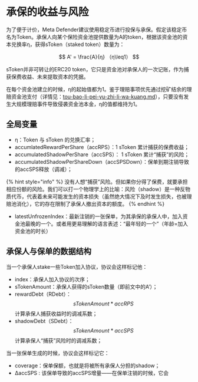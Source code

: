 # 承保的收益与风险

为了便于计价，Meta Defender建议使用稳定币进行投保与承保。假定该稳定币名为Token。承保人向某个保险资金池提供数量为A的token，根据该资金池的资本兑换率η，获得sToken（staked token）数量为：

$$
A' = \frac{A}{η} （η\leq1）
$$

sToken并非可转让的ERC20 token，​它只是资金池对承保人的一次记账，作为捕获保费收益、未来提取资本的凭据。

在每个资金池建立的时候，η的起始值都为1。鉴于理赔事项优先通过挖矿结余的理赔资金池支付（详情见：[tou-bao-li-pei-yu-zhi-li-wa-kuang.md](../xiang-mu-jia-gou/tou-bao-li-pei-yu-zhi-li-wa-kuang.md "mention")），只要没有发生大规模理赔事件导致侵袭资金池本金，η的值都维持为1。

## 全局变量

* η：Token 与 sToken 的兑换汇率；
* accumlatedRewardPerShare（accRPS）：1 sToken 累计捕获的保费收益；
* accumulatedShadowPerShare（accSPS）： 1 sToken 累计“捕获”的风险；
* accumulatedShadowPerShareDown（accSPSDown）：保单到期注销导致的accSPS释放（调减）；

{% hint style="info" %}
没有人想“捕获”风险。但如果你分得了保费，就要承担相应份额的风险。我们可以打一个物理学上的比喻：风险（shadow）是一种反物质代币，代表着未来可能发生的资本损失（虽然绝大情况下及时发生损失，也被理赔池消化），它的存在限制了承保人撤出资本的额度。
{% endhint %}

* latestUnfrozenIndex：最新注销的一张保单，为其承保的承保人中，加入资金池最晚的一个。或者用更易理解的语言表述：“最年轻的一个”（年龄=加入资金池的时长）

## 承保人与保单的数据结构

当一个承保人stake一些Token加入协议，协议会这样标记他：

* index：承保人加入协议的次序；
* sTokenAmount：承保人获得的sToken数量（即前文中的A’）；
* rewardDebt（RDebt）：$$sTokenAmount * accRPS$$​ 计算承保人捕获收益时的调减系数；
* shadowDebt（SDebt）：$$sTokenAmount * accSPS$$​ 计算承保人“捕获”风险时的调减系数；

当一张保单生成的时候，协议会这样标记它：

* coverage：保单保额，也就是将被所有承保人分担的shadow；
* ΔaccSPS : 该保单导致的accSPS增量——在保单注销的时候，它会







